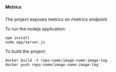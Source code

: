 

##### Metrics
The project exposes metrics on /metrics endpoint

To run the nodejs application:

    npm install 
    node app/server.js

To build the project:

    docker build -t repo-name/image-name:image-tag .
    docker push repo-name/image-name:image-tag
